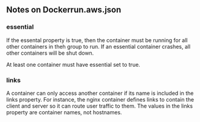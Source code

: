 ## Notes on Dockerrun.aws.json

### essential

If the essental property is true, then the container must be running for all other containers in theh group to run. If an essential container crashes, all other containers will be shut down.

At least one container must have essential set to true.

### links

A container can only access another container if its name is included in the links property. For instance, the nginx container defines links to contain the client and server so it can route user traffic to them. The values in the links property are container names, not hostnames.

